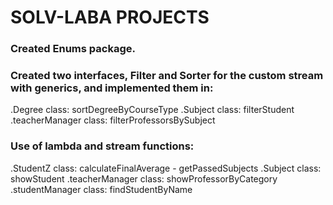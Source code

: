 # SOLV-LABA PROJECTS 
### Created Enums package.
### Created two interfaces, Filter and Sorter for the custom stream with generics, and implemented them in:
.Degree class: sortDegreeByCourseType
.Subject class: filterStudent
.teacherManager class: filterProfessorsBySubject
### Use of lambda and stream functions:
.StudentZ class: calculateFinalAverage - getPassedSubjects
.Subject class: showStudent
.teacherManager class: showProfessorByCategory
.studentManager class: findStudentByName
